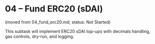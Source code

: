 # 04 – Fund ERC20 (sDAI)

(moved from 04_fund_erc20.md; status: Not Started)

This subtask will implement ERC20 sDAI top-ups with decimals handling, gas controls, dry-run, and logging.

